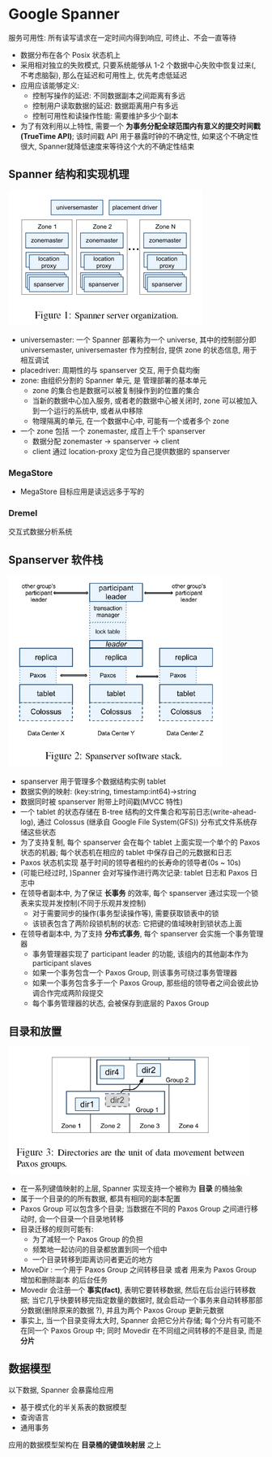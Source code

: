 # Google Spanner

服务可用性: 所有读写请求在一定时间内得到响应, 可终止、不会一直等待

- 数据分布在各个 Posix 状态机上
- 采用相对独立的失败模式, 只要系统能够从 1-2 个数据中心失败中恢复过来(, 不考虑脑裂), 那么在延迟和可用性上, 优先考虑低延迟
- 应用应该能够定义:
  - 控制写操作的延迟: 不同数据副本之间距离有多远
  - 控制用户读取数据的延迟: 数据距离用户有多远
  - 控制可用性和读操作性能: 需要维护多少个副本
- 为了有效利用以上特性, 需要一个 **为事务分配全球范围内有意义的提交时间戳(TrueTime API)**; 该时间戳 API 用于暴露时钟的不确定性, 如果这个不确定性很大, Spanner就降低速度来等待这个大的不确定性结束

## Spanner 结构和实现机理

![服务器结构](GoogleSpanner-fig1.jpg)

- universemaster: 一个 Spanner 部署称为一个 universe, 其中的控制部分即 universemaster, universemaster 作为控制台, 提供 zone 的状态信息, 用于相互调试
- placedriver: 周期性的与 spanserver 交互, 用于负载均衡
- zone: 由组织分割的 Spanner 单元, 是 管理部署的基本单元
  - zone 的集合也是数据可以被复制操作到的位置的集合
  - 当新的数据中心加入服务, 或者老的数据中心被关闭时, zone 可以被加入到一个运行的系统中, 或者从中移除
  - 物理隔离的单元, 在一个数据中心中, 可能有一个或者多个 zone
- 一个 zone 包括 一个 zonemaster, 成百上千个 spanserver
  - 数据分配 zonemaster -> spanserver -> client
  - client 通过 location-proxy 定位为自己提供数据的 spanserver

### MegaStore

- MegaStore 目标应用是读远远多于写的

### Dremel

交互式数据分析系统

## Spanserver 软件栈

![spanserver 软件栈](GoogleSpanner-fig2.jpg)

- spanserver 用于管理多个数据结构实例 tablet
- 数据实例的映射: (key:string, timestamp:int64)->string
- 数据同时被 spanserver 附带上时间戳(MVCC 特性)
- 一个 tablet 的状态存储在 B-tree 结构的文件集合和写前日志(write-ahead-log), 通过 Colossus (继承自 Google File System(GFS)) 分布式文件系统存储这些状态
- 为了支持复制, 每个 spanserver 会在每个 tablet 上面实现一个单个的 Paxos 状态的机器; 每个状态机在相应的 tablet 中保存自己的元数据和日志
- Paxos 状态机实现 基于时间的领导者租约的长寿命的领导者(0s ~ 10s)
- (可能已经过时, )Spanner 会对写操作进行两次记录: tablet 日志和 Paxos 日志中
- 在领导者副本中, 为了保证 **长事务** 的效率, 每个 spanserver 通过实现一个锁表来实现并发控制(不同于乐观并发控制)
  - 对于需要同步的操作(事务型读操作等), 需要获取锁表中的锁
  - 该锁表包含了两阶段锁机制的状态: 它把键的值域映射到锁状态上面
- 在领导者副本中, 为了支持 **分布式事务**, 每个 spanserver 会实施一个事务管理器
  - 事务管理器实现了 participant leader 的功能, 该组内的其他副本作为 participant slaves
  - 如果一个事务包含一个 Paxos Group, 则该事务可绕过事务管理器
  - 如果一个事务包含多于一个 Paxos Group, 那些组的领导者之间会彼此协调合作完成两阶段提交
  - 每个事务管理器的状态, 会被保存到底层的 Paxos Group

## 目录和放置

![目录作为数据单元参与到 Poxos Group 之间的转移中](GoogleSpanner-fig3.jpg)

- 在一系列键值映射的上层, Spanner 实现支持一个被称为 **目录** 的桶抽象
- 属于一个目录的的所有数据, 都具有相同的副本配置
- Paxos Group 可以包含多个目录; 当数据在不同的 Paxos Group 之间进行移动时, 会一个目录一个目录地转移
- 目录迁移的规则可能有:
  - 为了减轻一个 Paxos Group 的负担
  - 频繁地一起访问的目录都放置到同一个组中
  - 一个目录转移到距离访问者更近的地方
- MoveDir : 一个用于 Paxos Group 之间转移目录 或者 用来为 Paxos Group 增加和删除副本 的后台任务
- Movedir 会注册一个 **事实(fact)**, 表明它要转移数据, 然后在后台运行转移数据; 当它几乎快要转移完指定数量的数据时, 就会启动一个事务来自动转移那部分数据(删除原来的数据 ?), 并且为两个 Paxos Group 更新元数据
- 事实上, 当一个目录变得太大时, Spanner 会把它分片存储; 每个分片有可能不在同一个 Paxos Group 中; 同时 Movedir 在不同组之间转移的不是目录, 而是 **分片**

## 数据模型

以下数据, Spanner 会暴露给应用
- 基于模式化的半关系表的数据模型
- 查询语言
- 通用事务

应用的数据模型架构在 **目录桶的键值映射层** 之上


